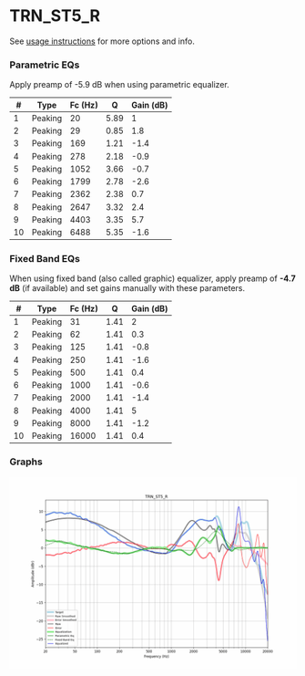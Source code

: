 # TRN_ST5_R
See [usage instructions](https://github.com/jaakkopasanen/AutoEq#usage) for more options and info.

### Parametric EQs
Apply preamp of -5.9 dB when using parametric equalizer.

|   # | Type    |   Fc (Hz) |    Q |   Gain (dB) |
|-----|---------|-----------|------|-------------|
|   1 | Peaking |        20 | 5.89 |         1   |
|   2 | Peaking |        29 | 0.85 |         1.8 |
|   3 | Peaking |       169 | 1.21 |        -1.4 |
|   4 | Peaking |       278 | 2.18 |        -0.9 |
|   5 | Peaking |      1052 | 3.66 |        -0.7 |
|   6 | Peaking |      1799 | 2.78 |        -2.6 |
|   7 | Peaking |      2362 | 2.38 |         0.7 |
|   8 | Peaking |      2647 | 3.32 |         2.4 |
|   9 | Peaking |      4403 | 3.35 |         5.7 |
|  10 | Peaking |      6488 | 5.35 |        -1.6 |

### Fixed Band EQs
When using fixed band (also called graphic) equalizer, apply preamp of **-4.7 dB** (if available) and set gains manually with these parameters.

|   # | Type    |   Fc (Hz) |    Q |   Gain (dB) |
|-----|---------|-----------|------|-------------|
|   1 | Peaking |        31 | 1.41 |         2   |
|   2 | Peaking |        62 | 1.41 |         0.3 |
|   3 | Peaking |       125 | 1.41 |        -0.8 |
|   4 | Peaking |       250 | 1.41 |        -1.6 |
|   5 | Peaking |       500 | 1.41 |         0.4 |
|   6 | Peaking |      1000 | 1.41 |        -0.6 |
|   7 | Peaking |      2000 | 1.41 |        -1.4 |
|   8 | Peaking |      4000 | 1.41 |         5   |
|   9 | Peaking |      8000 | 1.41 |        -1.2 |
|  10 | Peaking |     16000 | 1.41 |         0.4 |

### Graphs
![](./TRN_ST5_R.png)
